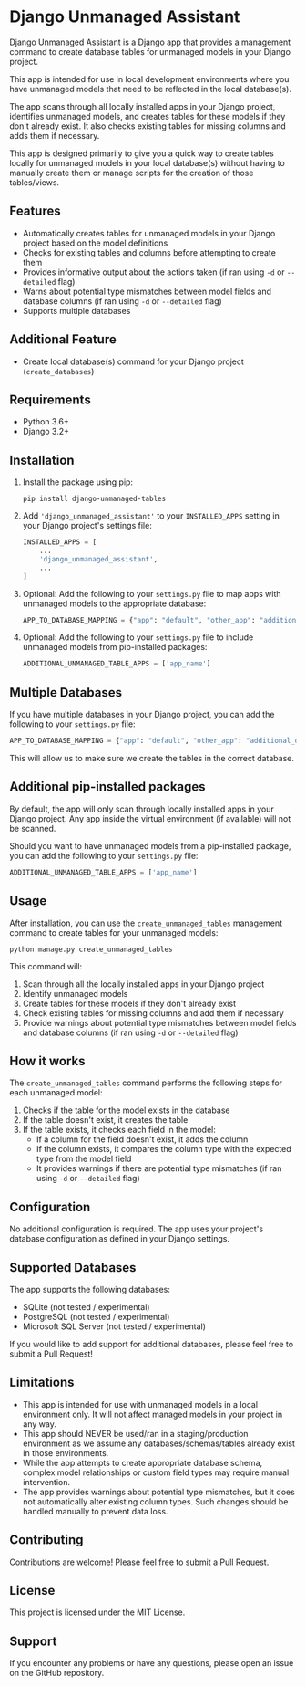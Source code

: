 # Django Unmanaged Assistant

Django Unmanaged Assistant is a Django app that provides a management command to create database tables for unmanaged models in your Django
project.

This app is intended for use in local development environments where you have unmanaged models that need to be reflected in the local database(s).

The app scans through all locally installed apps in your Django project, identifies unmanaged models, and creates tables for these models if they
don't already exist. It also checks existing tables for missing columns and adds them if necessary.

This app is designed primarily to give you a quick way to create tables locally for unmanaged models in your local database(s) without having to manually
create them or manage scripts for the creation of those tables/views.

## Features

- Automatically creates tables for unmanaged models in your Django project based on the model definitions
- Checks for existing tables and columns before attempting to create them
- Provides informative output about the actions taken (if ran using `-d` or `--detailed` flag)
- Warns about potential type mismatches between model fields and database columns (if ran using `-d` or `--detailed` flag)
- Supports multiple databases

## Additional Feature

- Create local database(s) command for your Django project (`create_databases`)

## Requirements

- Python 3.6+
- Django 3.2+

## Installation

1. Install the package using pip:

   ```
   pip install django-unmanaged-tables
   ```

2. Add `'django_unmanaged_assistant'` to your `INSTALLED_APPS` setting in your Django project's settings file:

   ```python
   INSTALLED_APPS = [
       ...
       'django_unmanaged_assistant',
       ...
   ]
   ```
3. Optional: Add the following to your `settings.py` file to map apps with unmanaged models to the appropriate database:

    ```python
    APP_TO_DATABASE_MAPPING = {"app": "default", "other_app": "additional_database"}
    ```

4. Optional: Add the following to your `settings.py` file to include unmanaged models from pip-installed packages:

    ```python
    ADDITIONAL_UNMANAGED_TABLE_APPS = ['app_name']
    ```

## Multiple Databases

If you have multiple databases in your Django project, you can add the following to your `settings.py` file:

```python
APP_TO_DATABASE_MAPPING = {"app": "default", "other_app": "additional_database"}
```
This will allow us to make sure we create the tables in the correct database.

## Additional pip-installed packages

By default, the app will only scan through locally installed apps in your Django project. Any app inside the virtual environment (if available) will not be scanned.

Should you want to have unmanaged models from a pip-installed package, you can add the following to your `settings.py` file:

```python
ADDITIONAL_UNMANAGED_TABLE_APPS = ['app_name']
```

## Usage

After installation, you can use the `create_unmanaged_tables` management command to create tables for your unmanaged models:

```
python manage.py create_unmanaged_tables
```

This command will:

1. Scan through all the locally installed apps in your Django project
2. Identify unmanaged models
3. Create tables for these models if they don't already exist
4. Check existing tables for missing columns and add them if necessary
5. Provide warnings about potential type mismatches between model fields and database columns (if ran using `-d` or `--detailed` flag)

## How it works

The `create_unmanaged_tables` command performs the following steps for each unmanaged model:

1. Checks if the table for the model exists in the database
2. If the table doesn't exist, it creates the table
3. If the table exists, it checks each field in the model:
    - If a column for the field doesn't exist, it adds the column
    - If the column exists, it compares the column type with the expected type from the model field
    - It provides warnings if there are potential type mismatches (if ran using `-d` or `--detailed` flag)

## Configuration

No additional configuration is required. The app uses your project's database configuration as defined in your Django settings.

## Supported Databases

The app supports the following databases:

- SQLite (not tested / experimental)
- PostgreSQL (not tested / experimental)
- Microsoft SQL Server (not tested / experimental)

If you would like to add support for additional databases, please feel free to submit a Pull Request!

## Limitations

- This app is intended for use with unmanaged models in a local environment only. It will not affect managed models in your project in any way.
- This app should NEVER be used/ran in a staging/production environment as we assume any databases/schemas/tables already exist in those environments.
- While the app attempts to create appropriate database schema, complex model relationships or custom field types may require manual
  intervention.
- The app provides warnings about potential type mismatches, but it does not automatically alter existing column types. Such changes should
  be handled manually to prevent data loss.

## Contributing

Contributions are welcome! Please feel free to submit a Pull Request.

## License

This project is licensed under the MIT License.

## Support

If you encounter any problems or have any questions, please open an issue on the GitHub repository.